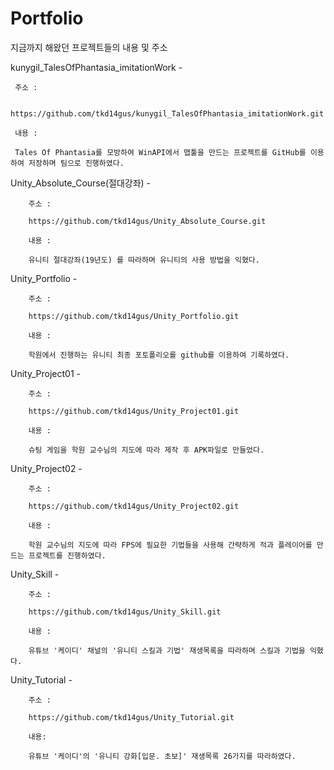 # Portfolio
지금까지 해왔던 프로젝트들의 내용 및 주소

kunygil_TalesOfPhantasia_imitationWork -

     주소 : 

     https://github.com/tkd14gus/kunygil_TalesOfPhantasia_imitationWork.git

     내용 :

     Tales Of Phantasia를 모방하여 WinAPI에서 맵툴을 만드는 프로젝트를 GitHub를 이용하여 저장하며 팀으로 진행하였다.

Unity_Absolute_Course(절대강좌) - 

	    주소 :

	    https://github.com/tkd14gus/Unity_Absolute_Course.git

	    내용 : 

	    유니티 절대강좌(19년도) 를 따라하며 유니티의 사용 방법을 익혔다.


Unity_Portfolio - 

	    주소 :

    	https://github.com/tkd14gus/Unity_Portfolio.git

	    내용 :

    	학원에서 진행하는 유니티 최종 포토폴리오를 github를 이용하여 기록하였다.

Unity_Project01 - 

	    주소 : 

	    https://github.com/tkd14gus/Unity_Project01.git

    	내용 :

    	슈팅 게임을 학원 교수님의 지도에 따라 제작 후 APK파일로 만들었다.

Unity_Project02 - 

    	주소 : 

	    https://github.com/tkd14gus/Unity_Project02.git

    	내용 : 

    	학원 교수님의 지도에 따라 FPS에 필요한 기법들을 사용해 간략하게 적과 플레이어를 만드는 프로젝트를 진행하였다.

Unity_Skill - 

    	주소 : 

    	https://github.com/tkd14gus/Unity_Skill.git

	    내용 :

     	유튜브 '케이디' 채널의 '유니티 스킬과 기법' 재생목록을 따라하며 스킬과 기법을 익혔다.


Unity_Tutorial -

    	주소 : 

    	https://github.com/tkd14gus/Unity_Tutorial.git

    	내용:

 	    유튜브 '케이디'의 '유니티 강화[입문. 초보]' 재생목록 26가지를 따라하였다.
